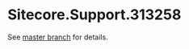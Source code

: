 # Sitecore.Support.313258

See [master branch](https://github.com/sitecoresupport/Sitecore.Support.313258) for details.
